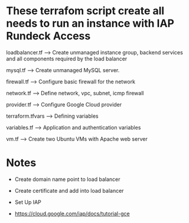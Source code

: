 # These terrafom script create all needs to run an instance with IAP Rundeck Access

loadbalancer.tf --> Create unmanaged instance group, backend services and all components required by the load balancer 

mysql.tf --> Create unmanaged MySQL server.

firewall.tf --> Configure basic firewall for the network

network.tf --> Define network, vpc, subnet, icmp firewall

provider.tf --> Configure Google Cloud provider

terraform.tfvars --> Defining variables 

variables.tf --> Application and authentication variables

vm.tf --> Create two Ubuntu VMs with Apache web server

# Notes

- Create domain name point to load balancer

- Create certificate and add into load balancer

- Set Up IAP

- https://cloud.google.com/iap/docs/tutorial-gce
